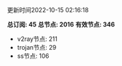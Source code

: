 更新时间2022-10-15 02:16:18

**总订阅: 45**
**总节点: 2016**
**有效节点: 346**
- v2ray节点: 211
- trojan节点: 29
- ss节点: 106
